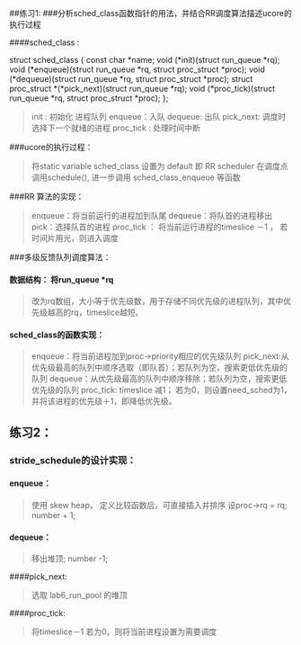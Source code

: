 ##练习1:
###分析sched_class函数指针的用法，并结合RR调度算法描述ucore的执行过程

####sched_class :

struct sched_class {
   const char *name;
   void (*init)(struct run_queue *rq);
   void (*enqueue)(struct run_queue *rq, struct proc_struct *proc);
   void (*dequeue)(struct run_queue *rq, struct proc_struct *proc);
   struct proc_struct *(*pick_next)(struct run_queue *rq);
   void (*proc_tick)(struct run_queue *rq, struct proc_struct *proc);
 };

> init : 初始化 进程队列
> enqueue：入队
> dequeue: 出队
> pick_next: 调度时选择下一个就绪的进程
> proc_tick : 处理时间中断

###ucore的执行过程：

> 将static variable sched_class 设置为 default 即 RR scheduler
> 在调度点调用schedule(), 
> 进一步调用 sched_class_enqueue 等函数

###RR 算法的实现：
 
> enqueue：将当前运行的进程加到队尾
> dequeue：将队首的进程移出
> pick：选择队首的进程
> proc_tick ： 将当前运行进程的timeslice －1 ， 若时间片用光，则进入调度

###多级反馈队列调度算法：

#### 数据结构： 将run_queue *rq

> 改为rq数组，大小等于优先级数，用于存储不同优先级的进程队列，其中优先级越高的rq，timeslice越短。

#### sched_class的函数实现：

> enqueue：将当前进程加到proc->priority相应的优先级队列
> pick_next:从优先级最高的队列中顺序选取（即队首）；若队列为空，搜索更低优先级的队列
> dequeue：从优先级最高的队列中顺序移除；若队列为空，搜索更低优先级的队列
> proc_tick:
> timeslice 减1； 若为0，则设置need_sched为1， 并将该进程的优先级＋1，即降低优先级。

## 练习2：

### stride_schedule的设计实现：

#### enqueue：

> 使用 skew heap， 定义比较函数后，可直接插入并排序
> 设proc->rq = rq; number + 1;

#### dequeue：

> 移出堆顶; number -1;

####pick_next:

> 选取 lab6_run_pool 的堆顶

####proc_tick:

> 将timeslice－1 若为0，则将当前进程设置为需要调度
